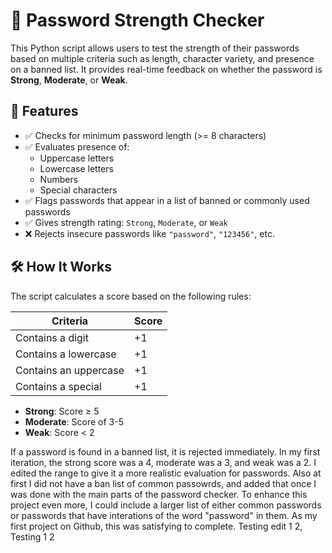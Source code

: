 # 🔐 Password Strength Checker

This Python script allows users to test the strength of their passwords based on multiple criteria such as length, character variety, and presence on a banned list. It provides real-time feedback on whether the password is **Strong**, **Moderate**, or **Weak**.

## 🚀 Features

- ✅ Checks for minimum password length (>= 8 characters)
- ✅ Evaluates presence of:
  - Uppercase letters
  - Lowercase letters
  - Numbers
  - Special characters
- ✅ Flags passwords that appear in a list of banned or commonly used passwords
- ✅ Gives strength rating: `Strong`, `Moderate`, or `Weak`
- ❌ Rejects insecure passwords like `"password"`, `"123456"`, etc.

## 🛠️ How It Works

The script calculates a score based on the following rules:

| Criteria              | Score |
|-----------------------|-------|
| Contains a digit      | +1    |
| Contains a lowercase  | +1    |
| Contains an uppercase | +1    |
| Contains a special    | +1    |

- **Strong**: Score ≥ 5
- **Moderate**: Score of 3-5
- **Weak**: Score < 2

If a password is found in a banned list, it is rejected immediately. In my first iteration, the strong score was a 4, moderate was a 3, and weak was a 2. I edited the range to give it a more realistic evaluation for passwords. Also at first I did not have a ban list of common passowrds, and added that once I was done with the main parts of the password checker. To enhance this project even more, I could include a larger list of either common passwords or passwords that have interations of the word "password" in them. As my first project on Github, this was satisfying to complete. Testing edit 1 2, Testing 1 2

